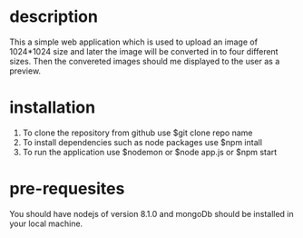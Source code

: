 # description
This a simple web application which is used to upload an image of 1024*1024 size and later the image will be converted in to four different sizes. Then the convereted images should me displayed to the user as a preview.

# installation 
1. To clone the repository from github use $git clone repo name
2. To install dependencies such as node packages use $npm intall
3. To run the application use $nodemon or $node app.js or $npm start

# pre-requesites 
You should have nodejs of version 8.1.0 and mongoDb should be installed in your local machine.

              